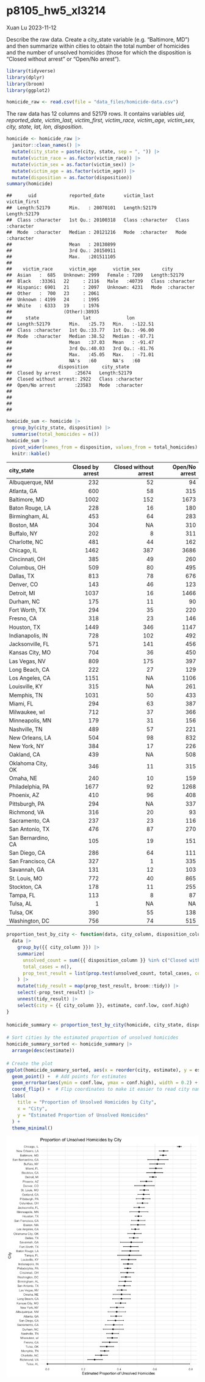 p8105_hw5_xl3214
================
Xuan Lu
2023-11-12

Describe the raw data. Create a city_state variable (e.g. “Baltimore,
MD”) and then summarize within cities to obtain the total number of
homicides and the number of unsolved homicides (those for which the
disposition is “Closed without arrest” or “Open/No arrest”).

``` r
library(tidyverse)
library(dplyr)
library(broom)
library(ggplot2)
```

``` r
homicide_raw <- read.csv(file = "data_files/homicide-data.csv")
```

The raw data has 12 columns and 52179 rows. It contains variables *uid,
reported_date, victim_last, victim_first, victim_race, victim_age,
victim_sex, city, state, lat, lon, disposition*.

``` r
homicide <- homicide_raw |>
  janitor::clean_names() |>
  mutate(city_state = paste(city, state, sep = ", ")) |>
  mutate(victim_race = as.factor(victim_race)) |>
  mutate(victim_sex = as.factor(victim_sex)) |>
  mutate(victim_age = as.factor(victim_age)) |> 
  mutate(disposition = as.factor(disposition))
summary(homicide)
```

    ##      uid            reported_date       victim_last        victim_first      
    ##  Length:52179       Min.   : 20070101   Length:52179       Length:52179      
    ##  Class :character   1st Qu.: 20100318   Class :character   Class :character  
    ##  Mode  :character   Median : 20121216   Mode  :character   Mode  :character  
    ##                     Mean   : 20130899                                        
    ##                     3rd Qu.: 20150911                                        
    ##                     Max.   :201511105                                        
    ##                                                                              
    ##    victim_race      victim_age      victim_sex        city          
    ##  Asian   :  685   Unknown: 2999   Female : 7209   Length:52179      
    ##  Black   :33361   22     : 2116   Male   :40739   Class :character  
    ##  Hispanic: 6901   21     : 2097   Unknown: 4231   Mode  :character  
    ##  Other   :  700   23     : 2061                                     
    ##  Unknown : 4199   24     : 1995                                     
    ##  White   : 6333   19     : 1976                                     
    ##                   (Other):38935                                     
    ##     state                lat             lon         
    ##  Length:52179       Min.   :25.73   Min.   :-122.51  
    ##  Class :character   1st Qu.:33.77   1st Qu.: -96.00  
    ##  Mode  :character   Median :38.52   Median : -87.71  
    ##                     Mean   :37.03   Mean   : -91.47  
    ##                     3rd Qu.:40.03   3rd Qu.: -81.76  
    ##                     Max.   :45.05   Max.   : -71.01  
    ##                     NA's   :60      NA's   :60       
    ##                 disposition     city_state       
    ##  Closed by arrest     :25674   Length:52179      
    ##  Closed without arrest: 2922   Class :character  
    ##  Open/No arrest       :23583   Mode  :character  
    ##                                                  
    ##                                                  
    ##                                                  
    ## 

``` r
homicide_sum <- homicide |> 
  group_by(city_state, disposition) |>
  summarise(total_homicides = n())
homicide_sum |> 
  pivot_wider(names_from = disposition, values_from = total_homicides) |>
  knitr::kable()
```

| city_state         | Closed by arrest | Closed without arrest | Open/No arrest |
|:-------------------|-----------------:|----------------------:|---------------:|
| Albuquerque, NM    |              232 |                    52 |             94 |
| Atlanta, GA        |              600 |                    58 |            315 |
| Baltimore, MD      |             1002 |                   152 |           1673 |
| Baton Rouge, LA    |              228 |                    16 |            180 |
| Birmingham, AL     |              453 |                    64 |            283 |
| Boston, MA         |              304 |                    NA |            310 |
| Buffalo, NY        |              202 |                     8 |            311 |
| Charlotte, NC      |              481 |                    44 |            162 |
| Chicago, IL        |             1462 |                   387 |           3686 |
| Cincinnati, OH     |              385 |                    49 |            260 |
| Columbus, OH       |              509 |                    80 |            495 |
| Dallas, TX         |              813 |                    78 |            676 |
| Denver, CO         |              143 |                    46 |            123 |
| Detroit, MI        |             1037 |                    16 |           1466 |
| Durham, NC         |              175 |                    11 |             90 |
| Fort Worth, TX     |              294 |                    35 |            220 |
| Fresno, CA         |              318 |                    23 |            146 |
| Houston, TX        |             1449 |                   346 |           1147 |
| Indianapolis, IN   |              728 |                   102 |            492 |
| Jacksonville, FL   |              571 |                   141 |            456 |
| Kansas City, MO    |              704 |                    36 |            450 |
| Las Vegas, NV      |              809 |                   175 |            397 |
| Long Beach, CA     |              222 |                    27 |            129 |
| Los Angeles, CA    |             1151 |                    NA |           1106 |
| Louisville, KY     |              315 |                    NA |            261 |
| Memphis, TN        |             1031 |                    50 |            433 |
| Miami, FL          |              294 |                    63 |            387 |
| Milwaukee, wI      |              712 |                    37 |            366 |
| Minneapolis, MN    |              179 |                    31 |            156 |
| Nashville, TN      |              489 |                    57 |            221 |
| New Orleans, LA    |              504 |                    98 |            832 |
| New York, NY       |              384 |                    17 |            226 |
| Oakland, CA        |              439 |                    NA |            508 |
| Oklahoma City, OK  |              346 |                    11 |            315 |
| Omaha, NE          |              240 |                    10 |            159 |
| Philadelphia, PA   |             1677 |                    92 |           1268 |
| Phoenix, AZ        |              410 |                    96 |            408 |
| Pittsburgh, PA     |              294 |                    NA |            337 |
| Richmond, VA       |              316 |                    20 |             93 |
| Sacramento, CA     |              237 |                    23 |            116 |
| San Antonio, TX    |              476 |                    87 |            270 |
| San Bernardino, CA |              105 |                    19 |            151 |
| San Diego, CA      |              286 |                    64 |            111 |
| San Francisco, CA  |              327 |                     1 |            335 |
| Savannah, GA       |              131 |                    12 |            103 |
| St. Louis, MO      |              772 |                    40 |            865 |
| Stockton, CA       |              178 |                    11 |            255 |
| Tampa, FL          |              113 |                     8 |             87 |
| Tulsa, AL          |                1 |                    NA |             NA |
| Tulsa, OK          |              390 |                    55 |            138 |
| Washington, DC     |              756 |                    74 |            515 |

``` r
proportion_test_by_city <- function(data, city_column, disposition_column) {
  data |>
    group_by({{ city_column }}) |>
    summarize(
      unsolved_count = sum({{ disposition_column }} %in% c("Closed without arrest", "Open/No arrest"), na.rm = TRUE),
      total_cases = n(),
      prop_test_result = list(prop.test(unsolved_count, total_cases, correct = FALSE))
    ) |>
    mutate(tidy_result = map(prop_test_result, broom::tidy)) |>
    select(-prop_test_result) |>
    unnest(tidy_result) |>
    select(city = {{ city_column }}, estimate, conf.low, conf.high)
}

homicide_summary <- proportion_test_by_city(homicide, city_state, disposition)

# Sort cities by the estimated proportion of unsolved homicides
homicide_summary_sorted <- homicide_summary |>
  arrange(desc(estimate))

# Create the plot
ggplot(homicide_summary_sorted, aes(x = reorder(city, estimate), y = estimate)) +
  geom_point() +  # Add points for estimates
  geom_errorbar(aes(ymin = conf.low, ymax = conf.high), width = 0.2) +  # Add error bars
  coord_flip() +  # Flip coordinates to make it easier to read city names
  labs(
    title = "Proportion of Unsolved Homicides by City",
    x = "City",
    y = "Estimated Proportion of Unsolved Homicides"
  ) +
  theme_minimal()
```

![](p8105_hw5_xl3214_files/figure-gfm/city_state%20and%20disposition-1.png)<!-- -->
